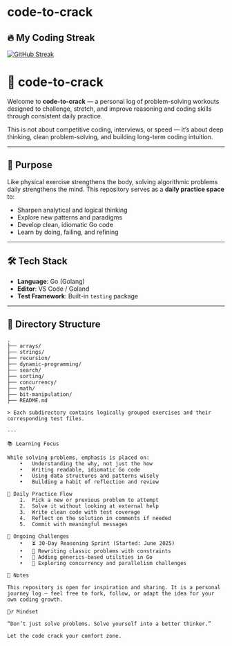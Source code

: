 # code-to-crack

## 🔥 My Coding Streak
[![GitHub Streak](https://streak-stats.demolab.com?user=Rama-Villuri&theme=tokyonight&hide_border=true)](https://git.io/streak-stats)

# 🧠 code-to-crack

Welcome to **code-to-crack** — a personal log of problem-solving workouts designed to challenge, stretch, and improve reasoning and coding skills through consistent daily practice.

This is not about competitive coding, interviews, or speed — it’s about deep thinking, clean problem-solving, and building long-term coding intuition.

---

## 🎯 Purpose

Like physical exercise strengthens the body, solving algorithmic problems daily strengthens the mind. This repository serves as a **daily practice space** to:

- Sharpen analytical and logical thinking
- Explore new patterns and paradigms
- Develop clean, idiomatic Go code
- Learn by doing, failing, and refining

---

## 🛠 Tech Stack

- **Language**: Go (Golang)
- **Editor**: VS Code / Goland
- **Test Framework**: Built-in `testing` package

---

## 📂 Directory Structure

```text
.
├── arrays/
├── strings/
├── recursion/
├── dynamic-programming/
├── search/
├── sorting/
├── concurrency/
├── math/
├── bit-manipulation/
├── README.md

> Each subdirectory contains logically grouped exercises and their corresponding test files.

---

📚 Learning Focus

While solving problems, emphasis is placed on:
	•	Understanding the why, not just the how
	•	Writing readable, idiomatic Go code
	•	Using data structures and patterns wisely
	•	Building a habit of reflection and review

🔄 Daily Practice Flow
	1.	Pick a new or previous problem to attempt
	2.	Solve it without looking at external help
	3.	Write clean code with test coverage
	4.	Reflect on the solution in comments if needed
	5.	Commit with meaningful messages

🚧 Ongoing Challenges
	•	⏳ 30-Day Reasoning Sprint (Started: June 2025)
	•	🧠 Rewriting classic problems with constraints
	•	🧪 Adding generics-based utilities in Go
	•	🌱 Exploring concurrency and parallelism challenges

📎 Notes

This repository is open for inspiration and sharing. It is a personal journey log — feel free to fork, follow, or adapt the idea for your own coding growth.

🧘‍♂️ Mindset

“Don’t just solve problems. Solve yourself into a better thinker.”

Let the code crack your comfort zone.
